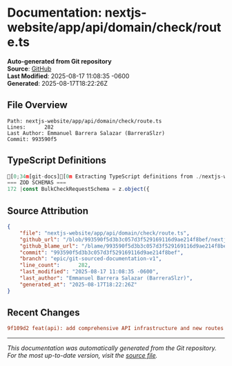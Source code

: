 # Documentation: nextjs-website/app/api/domain/check/route.ts

**Auto-generated from Git repository**  
**Source**: [GitHub](/blob/993590f5d3b3c057d3f529169116d9ae214f8bef/nextjs-website/app/api/domain/check/route.ts)  
**Last Modified**: 2025-08-17 11:08:35 -0600  
**Generated**: 2025-08-17T18:22:26Z

## File Overview

```
Path: nextjs-website/app/api/domain/check/route.ts
Lines:      282
Last Author: Emmanuel Barrera Salazar (BarreraSlzr)
Commit: 993590f5
```

## TypeScript Definitions

```typescript
[0;34m[git-docs][0m Extracting TypeScript definitions from ./nextjs-website/app/api/domain/check/route.ts
=== ZOD SCHEMAS ===
172 |const BulkCheckRequestSchema = z.object({
```

## Source Attribution

```json
{
    "file": "nextjs-website/app/api/domain/check/route.ts",
    "github_url": "/blob/993590f5d3b3c057d3f529169116d9ae214f8bef/nextjs-website/app/api/domain/check/route.ts",
    "github_blame_url": "/blame/993590f5d3b3c057d3f529169116d9ae214f8bef/nextjs-website/app/api/domain/check/route.ts",
    "commit": "993590f5d3b3c057d3f529169116d9ae214f8bef",
    "branch": "epic/git-sourced-documentation-v1",
    "line_count":      282,
    "last_modified": "2025-08-17 11:08:35 -0600",
    "last_author": "Emmanuel Barrera Salazar (BarreraSlzr)",
    "generated_at": "2025-08-17T18:22:26Z"
}
```

## Recent Changes

```diff
9f109d2 feat(api): add comprehensive API infrastructure and new routes
```

---
*This documentation was automatically generated from the Git repository. 
For the most up-to-date version, visit the [source file](/blob/993590f5d3b3c057d3f529169116d9ae214f8bef/nextjs-website/app/api/domain/check/route.ts).*
